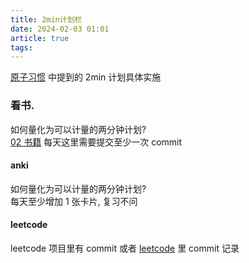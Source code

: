 ```yaml
---
title: 2min计划栏
date: 2024-02-03 01:01
article: true
tags: 
---
```


[原子习惯](../../02%20Reading/02%20书籍/原子习惯) 中提到的 2min 计划具体实施
<!-- more -->

### 看书.
如何量化为可以计量的两分钟计划?  
[02 书籍](../../02%20Reading/02%20书籍/02%20书籍) 每天这里需要提交至少一次 commit

#### anki
如何量化为可以计量的两分钟计划?  
每天至少增加 1 张卡片, 复习不问

#### leetcode
leetcode 项目里有 commit 或者 [leetcode](../../04%20Coding%20&%20Tech/04%20Coding%20Ability/00%20Leetcode/leetcode/leetcode) 里 commit 记录


